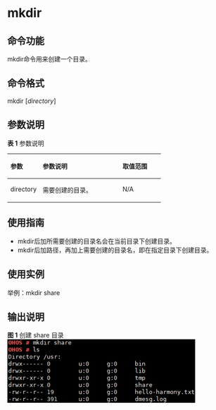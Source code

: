 # mkdir<a name="ZH-CN_TOPIC_0000001051770294"></a>

## 命令功能<a name="section1083613274175"></a>

mkdir命令用来创建一个目录。

## 命令格式<a name="section820913118178"></a>

mkdir \[_directory_\]

## 参数说明<a name="section1256834121718"></a>

**表 1**  参数说明

<a name="table1299mcpsimp"></a>
<table><thead align="left"><tr id="row1305mcpsimp"><th class="cellrowborder" valign="top" width="21%" id="mcps1.2.4.1.1"><p id="p1307mcpsimp"><a name="p1307mcpsimp"></a><a name="p1307mcpsimp"></a>参数</p>
</th>
<th class="cellrowborder" valign="top" width="52%" id="mcps1.2.4.1.2"><p id="p1309mcpsimp"><a name="p1309mcpsimp"></a><a name="p1309mcpsimp"></a>参数说明</p>
</th>
<th class="cellrowborder" valign="top" width="27%" id="mcps1.2.4.1.3"><p id="p1311mcpsimp"><a name="p1311mcpsimp"></a><a name="p1311mcpsimp"></a>取值范围</p>
</th>
</tr>
</thead>
<tbody><tr id="row1312mcpsimp"><td class="cellrowborder" valign="top" width="21%" headers="mcps1.2.4.1.1 "><p id="p1314mcpsimp"><a name="p1314mcpsimp"></a><a name="p1314mcpsimp"></a>directory</p>
</td>
<td class="cellrowborder" valign="top" width="52%" headers="mcps1.2.4.1.2 "><p id="p1316mcpsimp"><a name="p1316mcpsimp"></a><a name="p1316mcpsimp"></a>需要创建的目录。</p>
</td>
<td class="cellrowborder" valign="top" width="27%" headers="mcps1.2.4.1.3 "><p id="p1318mcpsimp"><a name="p1318mcpsimp"></a><a name="p1318mcpsimp"></a>N/A</p>
</td>
</tr>
</tbody>
</table>

## 使用指南<a name="section1294234115172"></a>

-   mkdir后加所需要创建的目录名会在当前目录下创建目录。
-   mkdir后加路径，再加上需要创建的目录名，即在指定目录下创建目录。

## 使用实例<a name="section1113345211713"></a>

举例：mkdir share

## 输出说明<a name="section10142201012"></a>

**图 1**  创建 share 目录<a name="fig15480928185015"></a>  
![](figures/创建-share-目录.png "创建-share-目录")

